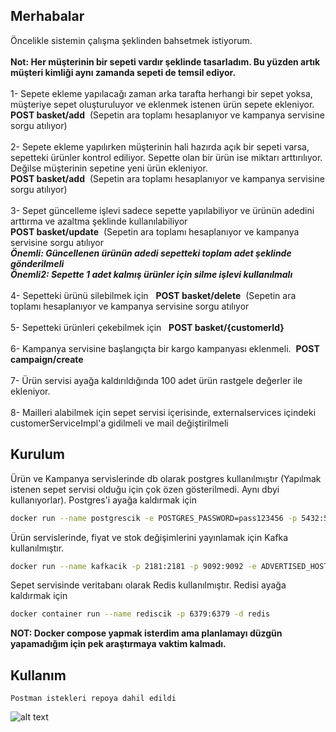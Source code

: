 ## Merhabalar

Öncelikle sistemin çalışma şeklinden bahsetmek istiyorum.<br/>  
**Not: Her müşterinin bir sepeti vardır şeklinde tasarladım. Bu yüzden artık müşteri kimliği aynı zamanda sepeti de temsil ediyor.** <br/>  
1- Sepete ekleme yapılacağı zaman arka tarafta herhangi bir sepet yoksa,
  müşteriye sepet oluşturuluyor ve eklenmek istenen ürün sepete ekleniyor.<br/>**POST basket/add**&nbsp;&nbsp;(Sepetin ara toplamı hesaplanıyor ve kampanya servisine sorgu atılıyor)<br/>  
2- Sepete ekleme yapılırken müşterinin hali hazırda açık bir sepeti varsa, sepetteki ürünler kontrol ediliyor. Sepette olan bir ürün ise miktarı arttırılıyor. Değilse müşterinin sepetine yeni ürün ekleniyor.<br/>**POST basket/add**&nbsp;&nbsp;(Sepetin ara toplamı hesaplanıyor ve kampanya servisine sorgu atılıyor)<br/>  
3- Sepet güncelleme işlevi sadece sepette yapılabiliyor ve ürünün adedini arttırma ve azaltma şeklinde kullanılabiliyor<br/>**POST basket/update**&nbsp;&nbsp;(Sepetin ara toplamı hesaplanıyor ve kampanya servisine sorgu atılıyor<br/>***Önemli: Güncellenen ürünün adedi sepetteki toplam adet şeklinde gönderilmeli***<br/>***Önemli2: Sepette 1 adet kalmış ürünler için silme işlevi kullanılmalı***<br/>  
4- Sepetteki ürünü silebilmek için &nbsp;&nbsp;**POST basket/delete**&nbsp;&nbsp;(Sepetin ara toplamı hesaplanıyor ve kampanya servisine sorgu atılıyor<br/>  
5- Sepetteki ürünleri çekebilmek için  &nbsp;&nbsp;**POST basket/{customerId}**<br/>  
6- Kampanya servisine başlangıçta bir kargo kampanyası eklenmeli.&nbsp;&nbsp;**POST campaign/create**<br/>  
7- Ürün servisi ayağa kaldırıldığında 100 adet ürün rastgele değerler ile ekleniyor.<br/>  
8- Mailleri alabilmek için sepet servisi içerisinde, externalservices içindeki customerServiceImpl'a gidilmeli ve mail değiştirilmeli

  
## Kurulum

Ürün ve Kampanya servislerinde db olarak postgres kullanılmıştır (Yapılmak istenen sepet servisi olduğu için çok özen gösterilmedi. Aynı dbyi kullanıyorlar). Postgres'i ayağa kaldırmak için

```bash
docker run --name postgrescik -e POSTGRES_PASSWORD=pass123456 -p 5432:5432 -d postgres
```
Ürün servislerinde, fiyat ve stok değişimlerini yayınlamak için Kafka kullanılmıştır.
```bash
docker run --name kafkacik -p 2181:2181 -p 9092:9092 -e ADVERTISED_HOST=127.0.0.1  -e NUM_PARTITIONS=10 johnnypark/kafka-zookeeper
```
Sepet servisinde veritabanı olarak Redis kullanılmıştır. Redisi ayağa kaldırmak için
```bash
docker container run --name rediscik -p 6379:6379 -d redis
```

**NOT: Docker compose yapmak isterdim ama planlamayı düzgün yapamadığım için pek araştırmaya vaktim kalmadı.**

## Kullanım

```
Postman istekleri repoya dahil edildi
```
![alt text](https://github.com/hasanatasoy/trendy-final/blob/master/architecture.png)
